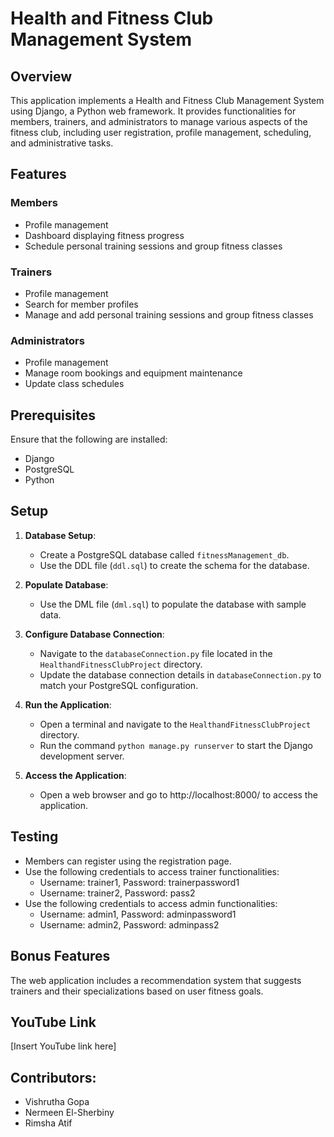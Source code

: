 # Health and Fitness Club Management System

## Overview
This application implements a Health and Fitness Club Management System using Django, a Python web framework. It provides functionalities for members, trainers, and administrators to manage various aspects of the fitness club, including user registration, profile management, scheduling, and administrative tasks.

## Features

### Members
- Profile management
- Dashboard displaying fitness progress
- Schedule personal training sessions and group fitness classes

### Trainers
- Profile management
- Search for member profiles
- Manage and add personal training sessions and group fitness classes

### Administrators
- Profile management
- Manage room bookings and equipment maintenance
- Update class schedules

## Prerequisites
Ensure that the following are installed:
- Django
- PostgreSQL
- Python

## Setup
1. **Database Setup**:
   - Create a PostgreSQL database called `fitnessManagement_db`.
   - Use the DDL file (`ddl.sql`) to create the schema for the database.

2. **Populate Database**:
   - Use the DML file (`dml.sql`) to populate the database with sample data.

3. **Configure Database Connection**:
   - Navigate to the `databaseConnection.py` file located in the `HealthandFitnessClubProject` directory.
   - Update the database connection details in `databaseConnection.py` to match your PostgreSQL configuration.
4. **Run the Application**:
   - Open a terminal and navigate to the `HealthandFitnessClubProject` directory.
   - Run the command `python manage.py runserver` to start the Django development server.
5. **Access the Application**:
   - Open a web browser and go to http://localhost:8000/ to access the application.

## Testing
- Members can register using the registration page.
- Use the following credentials to access trainer functionalities:
    - Username: trainer1, Password: trainerpassword1
    - Username: trainer2, Password: pass2
- Use the following credentials to access admin functionalities:
    - Username: admin1, Password: adminpassword1
    - Username: admin2, Password: adminpass2

## Bonus Features
The web application includes a recommendation system that suggests trainers and their specializations based on user fitness goals.

## YouTube Link
[Insert YouTube link here]

## Contributors:
- Vishrutha Gopa
- Nermeen El-Sherbiny
- Rimsha Atif
